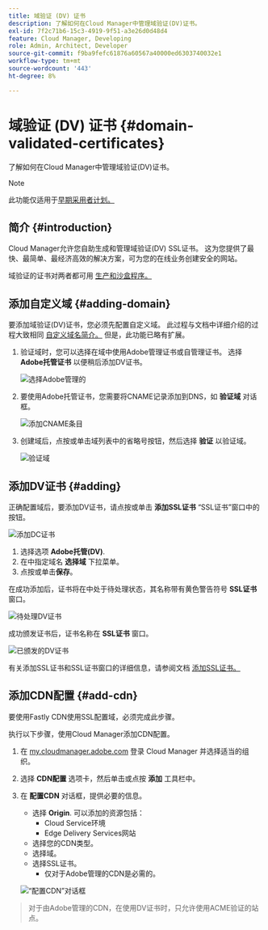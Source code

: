 ```yaml
---
title: 域验证 (DV) 证书
description: 了解如何在Cloud Manager中管理域验证(DV)证书。
exl-id: 7f2c71b6-15c3-4919-9f51-a3e26d0d48d4
feature: Cloud Manager, Developing
role: Admin, Architect, Developer
source-git-commit: f9ba9fefc61876a60567a40000ed6303740032e1
workflow-type: tm+mt
source-wordcount: '443'
ht-degree: 8%

---
```


# 域验证 (DV) 证书 {#domain-validated-certificates}

了解如何在Cloud Manager中管理域验证(DV)证书。

>[!NOTE]
>
>此功能仅适用于[早期采用者计划。](/help/implementing/cloud-manager/release-notes/current.md#early-adoption)

## 简介 {#introduction}

Cloud Manager允许您自助生成和管理域验证(DV) SSL证书。 这为您提供了最快、最简单、最经济高效的解决方案，可为您的在线业务创建安全的网站。

域验证的证书对两者都可用 [生产和沙盒程序。](/help/implementing/cloud-manager/getting-access-to-aem-in-cloud/program-types.md)

## 添加自定义域 {#adding-domain}

要添加域验证(DV)证书，您必须先配置自定义域。 此过程与文档中详细介绍的过程大致相同 [自定义域名简介。](/help/implementing/cloud-manager/custom-domain-names/introduction.md) 但是，此功能已略有扩展。

1. 验证域时，您可以选择在域中使用Adobe管理证书或自管理证书。 选择 **Adobe托管证书** 以便稍后添加DV证书。

   ![选择Adobe管理的](assets/verify-domain-dialog.png)

1. 要使用Adobe托管证书，您需要将CNAME记录添加到DNS，如 **验证域** 对话框。

   ![添加CNAME条目](assets/verify-domain-dialog-adobe-managed.png)

1. 创建域后，点按或单击域列表中的省略号按钮，然后选择 **验证** 以验证域。

   ![验证域](assets/verify-domain.png)

## 添加DV证书 {#adding}

正确配置域后，要添加DV证书，请点按或单击 **添加SSL证书** “SSL证书”窗口中的按钮。

![添加DC证书](/help/implementing/cloud-manager/assets/ssl/add-dv-certificate.png)

1. 选择选项 **Adobe托管(DV)**.
1. 在中指定域名 **选择域** 下拉菜单。
1. 点按或单击&#x200B;**保存**。

在成功添加后，证书将在中处于待处理状态，其名称带有黄色警告符号 **SSL证书** 窗口。

![待处理DV证书](assets/pending-dv-certificate.png)

成功颁发证书后，证书名称在 **SSL证书** 窗口。

![已颁发的DV证书](assets/issued-dv-certificate.png)

有关添加SSL证书和SSL证书窗口的详细信息，请参阅文档 [添加SSL证书。](add-ssl-certificate.md)

## 添加CDN配置 {#add-cdn}

要使用Fastly CDN使用SSL配置域，必须完成此步骤。

执行以下步骤，使用Cloud Manager添加CDN配置。

1. 在 [my.cloudmanager.adobe.com](https://my.cloudmanager.adobe.com/) 登录 Cloud Manager 并选择适当的组织。

1. 选择 **CDN配置** 选项卡，然后单击或点按 **添加** 工具栏中。

1. 在 **配置CDN** 对话框，提供必要的信息。

   * 选择 **Origin**. 可以添加的资源包括：
      * Cloud Service环境
      * Edge Delivery Services网站
   * 选择您的CDN类型。
   * 选择域。
   * 选择SSL证书。
      * 仅对于Adobe管理的CDN是必需的。

   ![“配置CDN”对话框](assets/configure-cdn-dialog.png)

>
>
>对于由Adobe管理的CDN，在使用DV证书时，只允许使用ACME验证的站点。
